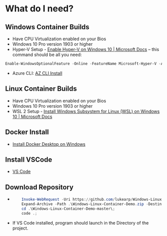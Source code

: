 # What do I need?
## Windows Container Builds
* Have CPU Virtualization enabled on your Bios
* Windows 10 Pro version 1903 or higher
* Hyper-V Setup - [Enable Hyper-V on Windows 10 | Microsoft Docs](https://docs.microsoft.com/en-us/virtualization/hyper-v-on-windows/quick-start/enable-hyper-v#:~:text=Enable%20the%20Hyper-V%20role%20through%20Settings%201%20Right,or%20off.%204%20Select%20Hyper-V%20and%20click%20OK.) – this command should be all you need: 
```Powershell
Enable-WindowsOptionalFeature -Online -FeatureName Microsoft-Hyper-V -All
```
* Azure CLI: [AZ CLI Install](https://aka.ms/installazurecliwindows)

## Linux Container Builds
* Have CPU Virtualization enabled on your Bios
* Windows 10 Pro version 1903 or higher
* WSL 2 Setup - [Install Windows Subsystem for Linux (WSL) on Windows 10 | Microsoft Docs](https://docs.microsoft.com/en-us/windows/wsl/install-win10)

## Docker Install
* [Install Docker Desktop on Windows](https://docs.docker.com/docker-for-windows/install/)

## Install VSCode
* [VS Code](https://code.visualstudio.com/Download#)

## Download Repository
* ``` Powershell
      Invoke-WebRequest -Uri https://github.com/lukearp/Windows-Linux-Container-Demo/archive/refs/heads/master.zip -Method Get -OutFile Windows-Linux-Container-Demo.zip;
      Expand-Archive -Path .\Windows-Linux-Container-Demo.zip -DestinationPath .\;
      cd .\Windows-Linux-Container-Demo-master\;
      code .;

* If VS Code installed, program should launch in the Directory of the project.